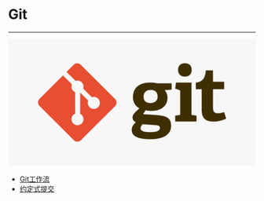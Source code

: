 # Git

---

![Git](./images/title.png)

- [Git工作流](/repository/Tools/Git/docs/GitWorkflow.md#GitWorkflow)
- [约定式提交](/repository/Tools/Git/docs/ConventionalCommits.md#约定式提交)